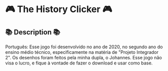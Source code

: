 # 	:video_game: The History Clicker 	:video_game:

## :books: Description :books:

Português: Esse jogo foi desenvolvido no ano de 2020, no segundo ano do ensino médio técnico, especificamente na matéria de "Projeto Integrador 2". Os desenhos foram feitos pela minha dupla, o Johannes. Esse jogo não visa o lucro, e fique à vontade de fazer o download e usar como base.
